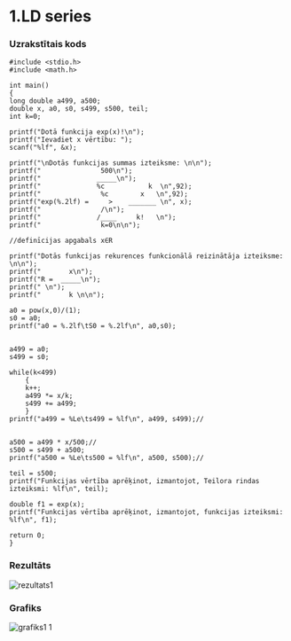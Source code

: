 # 1.LD series

### Uzrakstītais kods
```
#include <stdio.h>
#include <math.h>

int main() 
{
long double a499, a500;
double x, a0, s0, s499, s500, teil;
int k=0;

printf("Dotā funkcija exp(x)!\n");
printf("Ievadiet x vērtību: ");
scanf("%lf", &x);

printf("\nDotās funkcijas summas izteiksme: \n\n");
printf("               500\n");
printf("              _____\n");
printf("              %c           k  \n",92);
printf("               %c        x   \n",92);
printf("exp(%.2lf) =     >    _______ \n", x);
printf("               /\n");
printf("              /____     k!   \n");
printf("               k=0\n\n");

//definīcijas apgabals x∈R

printf("Dotās funkcijas rekurences funkcionālā reizinātāja izteiksme: \n\n");
printf("       x\n");
printf("R =  _____\n");
printf(" \n");
printf("       k \n\n");

a0 = pow(x,0)/(1);
s0 = a0;
printf("a0 = %.2lf\tS0 = %.2lf\n", a0,s0);


a499 = a0;
s499 = s0;

while(k<499)
    {
    k++;
    a499 *= x/k;
    s499 += a499;
    }
printf("a499 = %Le\ts499 = %lf\n", a499, s499);//


a500 = a499 * x/500;//
s500 = s499 + a500;
printf("a500 = %Le\ts500 = %lf\n", a500, s500);//

teil = s500;
printf("Funkcijas vērtība aprēķinot, izmantojot, Teilora rindas izteiksmi: %lf\n", teil);

double f1 = exp(x);
printf("Funkcijas vērtība aprēķinot, izmantojot, funkcijas izteiksmi: %lf\n", f1);

return 0;
}
```
### Rezultāts
![rezultats1](https://user-images.githubusercontent.com/90239365/148692660-b349202c-4bae-41a5-8779-96f59a34ef84.png)
### Grafiks
![grafiks1 1](https://user-images.githubusercontent.com/90239365/148692663-5ff5149c-a83c-4ed3-9325-99072b2aa6a8.png)


